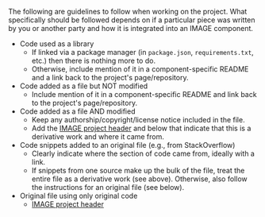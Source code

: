 The following are guidelines to follow when working on the project. What specifically should be followed depends on if a particular piece was written by you or another party and how it is integrated into an IMAGE component.

* Code used as a library
    - If linked via a package manager (in `package.json`, `requirements.txt`, etc.) then there is nothing more to do.
    - Otherwise, include mention of it in a component-specific README and a link back to the project's page/repository.
* Code added as a file but NOT modified
    - Include mention of it in a component-specific README and link back to the project's page/repository.
* Code added as a file AND modified
    - Keep any authorship/copyright/license notice included in the file.
    - Add the [IMAGE project header](https://github.com/Shared-Reality-Lab/auditory-haptic-graphics-server/blob/438d72ba0c1cda54e0a634fad50a98100707770c/handlers/generic-tts-handler/src/server.ts#L1-L16) and below that indicate that this is a derivative work and where it came from.
* Code snippets added to an original file (e.g., from StackOverflow)
    - Clearly indicate where the section of code came from, ideally with a link.
    - If snippets from one source make up the bulk of the file, treat the entire file as a derivative work (see above). Otherwise, also follow the instructions for an original file (see below).
* Original file using only original code
    - [IMAGE project header](https://github.com/Shared-Reality-Lab/auditory-haptic-graphics-server/blob/438d72ba0c1cda54e0a634fad50a98100707770c/handlers/generic-tts-handler/src/server.ts#L1-L16)